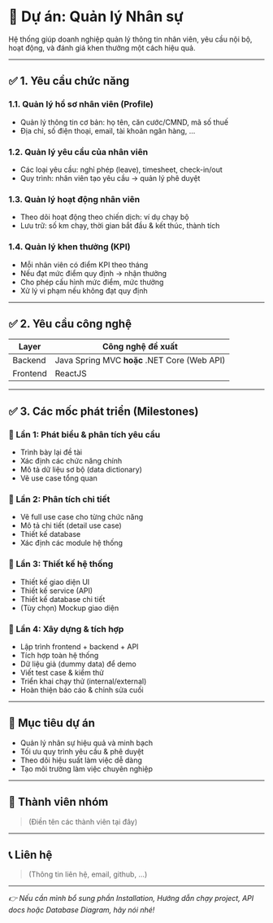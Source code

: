 # 📌 Dự án: Quản lý Nhân sự

Hệ thống giúp doanh nghiệp quản lý thông tin nhân viên, yêu cầu nội bộ, hoạt động, và đánh giá khen thưởng một cách hiệu quả.

---

## ✅ 1. Yêu cầu chức năng

### 1.1. Quản lý hồ sơ nhân viên (Profile)
- Quản lý thông tin cơ bản: họ tên, căn cước/CMND, mã số thuế
- Địa chỉ, số điện thoại, email, tài khoản ngân hàng, …

### 1.2. Quản lý yêu cầu của nhân viên
- Các loại yêu cầu: nghỉ phép (leave), timesheet, check-in/out
- Quy trình: nhân viên tạo yêu cầu → quản lý phê duyệt

### 1.3. Quản lý hoạt động nhân viên
- Theo dõi hoạt động theo chiến dịch: ví dụ chạy bộ
- Lưu trữ: số km chạy, thời gian bắt đầu & kết thúc, thành tích

### 1.4. Quản lý khen thưởng (KPI)
- Mỗi nhân viên có điểm KPI theo tháng
- Nếu đạt mức điểm quy định → nhận thưởng
- Cho phép cấu hình mức điểm, mức thưởng
- Xử lý vi phạm nếu không đạt quy định

---

## ✅ 2. Yêu cầu công nghệ

| Layer     | Công nghệ đề xuất     |
|-----------|------------------------|
| Backend   | Java Spring MVC **hoặc** .NET Core (Web API) |
| Frontend  | ReactJS                |

---

## ✅ 3. Các mốc phát triển (Milestones)

### 🔹 Lần 1: Phát biểu & phân tích yêu cầu
- Trình bày lại đề tài
- Xác định các chức năng chính
- Mô tả dữ liệu sơ bộ (data dictionary)
- Vẽ use case tổng quan

### 🔹 Lần 2: Phân tích chi tiết
- Vẽ full use case cho từng chức năng
- Mô tả chi tiết (detail use case)
- Thiết kế database
- Xác định các module hệ thống

### 🔹 Lần 3: Thiết kế hệ thống
- Thiết kế giao diện UI
- Thiết kế service (API)
- Thiết kế database chi tiết
- (Tùy chọn) Mockup giao diện

### 🔹 Lần 4: Xây dựng & tích hợp
- Lập trình frontend + backend + API
- Tích hợp toàn hệ thống
- Dữ liệu giả (dummy data) để demo
- Viết test case & kiểm thử
- Triển khai chạy thử (internal/external)
- Hoàn thiện báo cáo & chỉnh sửa cuối

---

## 🎯 Mục tiêu dự án
- Quản lý nhân sự hiệu quả và minh bạch
- Tối ưu quy trình yêu cầu & phê duyệt
- Theo dõi hiệu suất làm việc dễ dàng
- Tạo môi trường làm việc chuyên nghiệp

---

## 📌 Thành viên nhóm
> (Điền tên các thành viên tại đây)

---

## 📞 Liên hệ
> (Thông tin liên hệ, email, github, …)

---

_👉 Nếu cần mình bổ sung phần Installation, Hướng dẫn chạy project, API docs hoặc Database Diagram, hãy nói nhé!_
